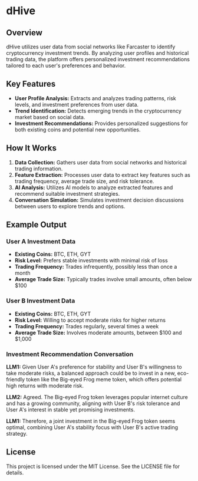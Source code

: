 # dHive

## Overview
dHive utilizes user data from social networks like Farcaster to identify cryptocurrency investment trends. By analyzing user profiles and historical trading data, the platform offers personalized investment recommendations tailored to each user's preferences and behavior.

## Key Features
- **User Profile Analysis:** Extracts and analyzes trading patterns, risk levels, and investment preferences from user data.
- **Trend Identification:** Detects emerging trends in the cryptocurrency market based on social data.
- **Investment Recommendations:** Provides personalized suggestions for both existing coins and potential new opportunities.

## How It Works
1. **Data Collection:** Gathers user data from social networks and historical trading information.
2. **Feature Extraction:** Processes user data to extract key features such as trading frequency, average trade size, and risk tolerance.
3. **AI Analysis:** Utilizes AI models to analyze extracted features and recommend suitable investment strategies.
4. **Conversation Simulation:** Simulates investment decision discussions between users to explore trends and options.

## Example Output
### User A Investment Data
- **Existing Coins:** BTC, ETH, GYT
- **Risk Level:** Prefers stable investments with minimal risk of loss
- **Trading Frequency:** Trades infrequently, possibly less than once a month
- **Average Trade Size:** Typically trades involve small amounts, often below $100

### User B Investment Data
- **Existing Coins:** BTC, ETH, GYT
- **Risk Level:** Willing to accept moderate risks for higher returns
- **Trading Frequency:** Trades regularly, several times a week
- **Average Trade Size:** Involves moderate amounts, between $100 and $1,000

### Investment Recommendation Conversation
**LLM1:** Given User A's preference for stability and User B's willingness to take moderate risks, a balanced approach could be to invest in a new, eco-friendly token like the Big-eyed Frog meme token, which offers potential high returns with moderate risk.

**LLM2:** Agreed. The Big-eyed Frog token leverages popular internet culture and has a growing community, aligning with User B's risk tolerance and User A's interest in stable yet promising investments.

**LLM1:** Therefore, a joint investment in the Big-eyed Frog token seems optimal, combining User A's stability focus with User B's active trading strategy.

## License
This project is licensed under the MIT License. See the LICENSE file for details.
